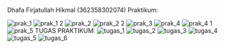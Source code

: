Dhafa Firjatullah Hikmal (362358302074) Praktikum:

![prak_1](https://github.com/user-attachments/assets/c5e7fd16-c3a0-4056-9319-3ac1bcfb26cb)
![prak_1 2](https://github.com/user-attachments/assets/25e5cbda-1d61-412d-9dd1-93c0d9dc0dbf)
![prak_2](https://github.com/user-attachments/assets/baca12a7-2953-4fa8-868f-cd78b2b8f632)
![prak_2 2](https://github.com/user-attachments/assets/d161d5fe-07e6-4f5c-a9dc-f17612b13f38)
![prak_3](https://github.com/user-attachments/assets/3d1a7195-311e-4b9d-b81c-9ce099fbcb4d)
![prak_4](https://github.com/user-attachments/assets/e2393ba3-9585-4be2-aa84-684cd6fc7a66)
![prak_4 1](https://github.com/user-attachments/assets/d3b5d4c7-9aac-47c9-aa14-80e90e348055)
![prak_5](https://github.com/user-attachments/assets/5d14f33d-52ab-442a-810e-1d69f941ba92)
TUGAS PRAKTIKUM:
![tugas_1](https://github.com/user-attachments/assets/8c348faa-8908-481b-be3a-8ee3e411bdf1)
![tugas_2](https://github.com/user-attachments/assets/d0cda757-7d79-4332-9371-318bd10fa1c1)
![tugas_3](https://github.com/user-attachments/assets/27b9dba1-60a6-4aa7-8a1a-951584b8b815)
![tugas_4](https://github.com/user-attachments/assets/3ebb8e9e-e8f1-41c1-9f74-e1a705b31485)
![tugas_5](https://github.com/user-attachments/assets/19df129c-a7e7-4356-b1a7-5e3aacfe47a2)
![tugas_6](https://github.com/user-attachments/assets/b4ddbbd4-649b-488f-8205-0d7b4ce8edfe)
